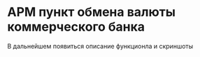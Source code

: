 # АРМ пункт обмена валюты коммерческого банка

В дальнейшем появиться описание функционла и скриншоты
